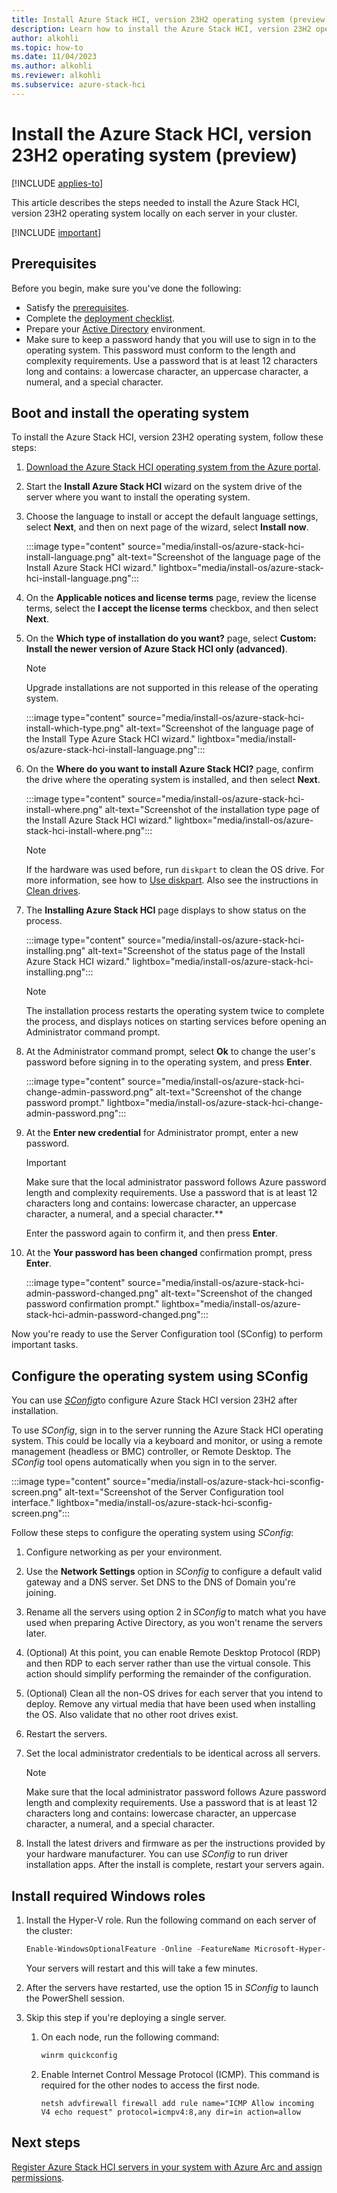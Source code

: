 ```yaml
---
title: Install Azure Stack HCI, version 23H2 operating system (preview)
description: Learn how to install the Azure Stack HCI, version 23H2 operating system on each server of your cluster (preview).
author: alkohli
ms.topic: how-to
ms.date: 11/04/2023
ms.author: alkohli
ms.reviewer: alkohli
ms.subservice: azure-stack-hci
---
```


# Install the Azure Stack HCI, version 23H2 operating system (preview)

[!INCLUDE [applies-to](../../includes/hci-applies-to-23h2.md)]

This article describes the steps needed to install the Azure Stack HCI, version 23H2 operating system locally on each server in your cluster.

[!INCLUDE [important](../../includes/hci-preview.md)]

## Prerequisites

Before you begin, make sure you've done the following:

- Satisfy the [prerequisites](./deployment-prerequisites.md).
- Complete the [deployment checklist](./deployment-checklist.md).
- Prepare your [Active Directory](./deployment-prep-active-directory.md) environment.
- Make sure to keep a password handy that you will use to sign in to the operating system. This password must conform to the length and complexity requirements. Use a password that is at least 12 characters long and contains: a lowercase character, an uppercase character, a numeral, and  a special character.

## Boot and install the operating system

To install the Azure Stack HCI, version 23H2 operating system, follow these steps:

1. [Download the Azure Stack HCI operating system from the Azure portal](./download-azure-stack-hci-23h2-software.md).

1. Start the **Install Azure Stack HCI** wizard on the system drive of the server where you want to install the operating system.

1. Choose the language to install or accept the default language settings, select **Next**, and then on next page of the wizard, select **Install now**.

   :::image type="content" source="media/install-os/azure-stack-hci-install-language.png" alt-text="Screenshot of the language page of the Install Azure Stack HCI wizard." lightbox="media/install-os/azure-stack-hci-install-language.png":::

1. On the **Applicable notices and license terms** page, review the license terms, select the **I accept the license terms** checkbox, and then select **Next**.

1. On the **Which type of installation do you want?** page, select **Custom: Install the newer version of Azure Stack HCI only (advanced)**.

    > [!NOTE]
    > Upgrade installations are not supported in this release of the operating system.

   :::image type="content" source="media/install-os/azure-stack-hci-install-which-type.png" alt-text="Screenshot of the language page of the Install Type Azure Stack HCI wizard." lightbox="media/install-os/azure-stack-hci-install-language.png":::

1. On the **Where do you want to install Azure Stack HCI?** page, confirm the drive where the operating system is installed, and then select **Next**.

   :::image type="content" source="media/install-os/azure-stack-hci-install-where.png" alt-text="Screenshot of the installation type page of the Install Azure Stack HCI wizard." lightbox="media/install-os/azure-stack-hci-install-where.png":::

    > [!NOTE]
    > If the hardware was used before, run `diskpart` to clean the OS drive. For more information, see how to [Use diskpart](/windows-server/administration/windows-commands/diskpart). Also see the instructions in [Clean drives](/windows-server/storage/storage-spaces/deploy-storage-spaces-direct#step-31-clean-drives).

1. The **Installing Azure Stack HCI** page displays to show status on the process.

   :::image type="content" source="media/install-os/azure-stack-hci-installing.png" alt-text="Screenshot of the status page of the Install Azure Stack HCI wizard." lightbox="media/install-os/azure-stack-hci-installing.png":::

    > [!NOTE]
    > The installation process restarts the operating system twice to complete the process, and displays notices on starting services before opening an Administrator command prompt.

1. At the Administrator command prompt, select **Ok** to change the user's password before signing in to the operating system, and press **Enter**.

   :::image type="content" source="media/install-os/azure-stack-hci-change-admin-password.png" alt-text="Screenshot of the change password prompt." lightbox="media/install-os/azure-stack-hci-change-admin-password.png":::


1. At the **Enter new credential** for Administrator prompt, enter a new password. 

    > [!IMPORTANT]
    > Make sure that the local administrator password follows Azure password length and complexity requirements. Use a password that is at least 12 characters long and contains: lowercase character, an uppercase character, a numeral, and  a special character.**

    Enter the password again to confirm it, and then press **Enter**.

1. At the **Your password has been changed** confirmation prompt, press **Enter**.

   :::image type="content" source="media/install-os/azure-stack-hci-admin-password-changed.png" alt-text="Screenshot of the changed password confirmation prompt." lightbox="media/install-os/azure-stack-hci-admin-password-changed.png":::

Now you're ready to use the Server Configuration tool (SConfig) to perform important tasks. 

## Configure the operating system using SConfig

You can use [*SConfig*](https://www.powershellgallery.com/packages/SCONFIG/2.0.1)to configure Azure Stack HCI version 23H2 after installation. 

To use *SConfig*, sign in to the server running the Azure Stack HCI operating system. This could be locally via a keyboard and monitor, or using a remote management (headless or BMC) controller, or Remote Desktop. The *SConfig* tool opens automatically when you sign in to the server.

:::image type="content" source="media/install-os/azure-stack-hci-sconfig-screen.png" alt-text="Screenshot of the Server Configuration tool interface." lightbox="media/install-os/azure-stack-hci-sconfig-screen.png":::

Follow these steps to configure the operating system using *SConfig*:

1. Configure networking as per your environment.

1. Use the **Network Settings** option in *SConfig* to configure a default valid gateway and a DNS server. Set DNS to the DNS of Domain you're joining.

1. Rename all the servers using option 2 in *SConfig* to match what you have used when preparing Active Directory, as you won't rename the servers later. <!--Make a note of the network adapter names in the OS so as to ensure that these names match in the *config.json* file that you create later.-->

1. (Optional) At this point, you can enable Remote Desktop Protocol (RDP) and then RDP to each server rather than use the virtual console. This action should simplify performing the remainder of the configuration.

1. (Optional) Clean all the non-OS drives for each server that you intend to deploy. Remove any virtual media that have been used when installing the OS. Also validate that no other root drives exist.

1. Restart the servers.

1. Set the local administrator credentials to be identical across all servers. 

    > [!NOTE]
    > Make sure that the local administrator password follows Azure password length and complexity requirements. Use a password that is at least 12 characters long and contains: lowercase character, an uppercase character, a numeral, and  a special character.

1. Install the latest drivers and firmware as per the instructions provided by your hardware manufacturer. You can use *SConfig* to run driver installation apps. After the install is complete, restart your servers again.

## Install required Windows roles

1. Install the Hyper-V role. Run the following command on each server of the cluster:

    ```powershell
    Enable-WindowsOptionalFeature -Online -FeatureName Microsoft-Hyper-V -All
    ```

    Your servers will restart and this will take a few minutes.

1. After the servers have restarted, use the option 15 in *SConfig* to launch the PowerShell session.

1. Skip this step if you're deploying a single server.

    1. On each node, run the following command:

        ```powershell
        winrm quickconfig
        ```

    1. Enable Internet Control Message Protocol (ICMP). This command is required for the other nodes to access the first node.

        ```azurepowershell
        netsh advfirewall firewall add rule name="ICMP Allow incoming V4 echo request" protocol=icmpv4:8,any dir=in action=allow
        ```

## Next steps

[Register Azure Stack HCI servers in your system with Azure Arc and assign permissions](./deployment-arc-register-server-permissions.md).
